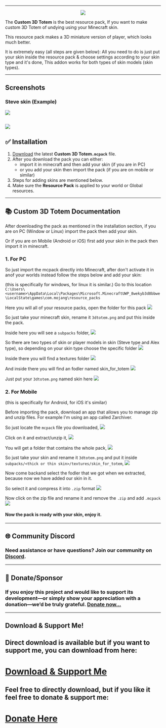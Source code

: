 
---

<p align="center">
  <img src="https://darkblockgaming.github.io/assets/custom3dtotem/title-logo.png"/>
</p>

<p>
The <b>Custom 3D Totem</b> is the best resource pack, If you want to make custom 3D Totem of undying using your Minecraft skin.

This resource pack makes a 3D miniature version of player, which looks much better.

It is extremely easy (all steps are given below):
All you need to do is just put your skin inside the resource pack & choose settings according to your skin type and it's done, This addon works for both types of skin models (skin types).
</p>

---

## Screenshots
### Steve skin (Example)
![](https://darkblockgaming.github.io/assets/custom3dtotem/screenshots/sss2.png)

![](https://darkblockgaming.github.io/assets/custom3dtotem/screenshots/sss1.png)
---

## ✅ Installation

1. [Download](https://darkblockgaming.github.io/addons/custom-3d-totem/) the latest **Custom 3D Totem`.mcpack`** file.
2. After you download the pack you can either:
   - import it in minecraft and then add your skin (if you are in PC)
   - or you add your skin then import the pack (if you are on mobile or similar)
3. Steps for adding skins are mentioned below.
4. Make sure the **Resource Pack** is applied to your world or Global resources.

---

## 📚 Custom 3D Totem Documentation

After downloading the pack as mentioned in the installation section, if you are on PC (Window or Linux) import the pack then add your skin.

Or if you are on Mobile (Android or iOS) first add your skin in the pack then import it in minecraft.

### 1. For PC
So just import the mcpack directly into Minecraft, after don't activate it in anof your worlds instead follow the steps below and add your skin:

(this is specifically for windows, for linux it is similar.)
Go to this location `C:\Users\<username>\AppData\Local\Packages\Microsoft.MinecraftUWP_8wekyb3d8bbwe\LocalState\games\com.mojang\resource_packs`

Here you will all of your resource packs, open the folder for this pack 
![](https://darkblockgaming.github.io/assets/custom3dtotem/screenshots/ss1.png)

So just take your minecraft skin, rename it `3dtotem.png` and put this inside the pack.

Inside here you will see a `subpacks` folder,
![](https://darkblockgaming.github.io/assets/custom3dtotem/screenshots/ss2.png)

So there are two types of skin or player models in skin (Steve type and Alex type), so depending on your skin type choose the specific folder
![](https://darkblockgaming.github.io/assets/custom3dtotem/screenshots/ss3.png)

Inside there you will find a textures folder
![](https://darkblockgaming.github.io/assets/custom3dtotem/screenshots/ss4.png)

And inside there you will find an fodler named skin_for_totem
![](https://darkblockgaming.github.io/assets/custom3dtotem/screenshots/ss5.png)

Just put your `3dtotem.png` named skin here
![](https://darkblockgaming.github.io/assets/custom3dtotem/screenshots/ss6.png)

### 2. For Mobile
(this is specifically for Android, for iOS it's similar)

Before importing the pack, download an app that allows you to manage zip and unzip files. For example I'm using an app called Zarchiver.

So just locate the `mcpack` file you downloaded,
![](https://darkblockgaming.github.io/assets/custom3dtotem/screenshots/ss1b.png)

Click on it and extract/unzip it,
![](https://darkblockgaming.github.io/assets/custom3dtotem/screenshots/ss2b.png)

You will get a folder that contains the whole pack,
![](https://darkblockgaming.github.io/assets/custom3dtotem/screenshots/ss3b.png)

So just take your skin and rename it `3dtotem.png` and put it inside
`subpacks/<thick or thin skin>/textures/skin_for_totem`,
![](https://darkblockgaming.github.io/assets/custom3dtotem/screenshots/ss4b.png)

Now come backand select the fodler that we got when we extracted, because now we have added our skin in it.

So select it and compress it into `.zip` format
![](https://darkblockgaming.github.io/assets/custom3dtotem/screenshots/ss5b.gif)

Now click on the zip file and rename it and remove the `.zip` and add `.mcpack`
![](https://darkblockgaming.github.io/assets/custom3dtotem/screenshots/ss6b.gif)

#### Now the pack is ready with your skin, enjoy it.

---

## 🌐 Community Discord  
### Need assistance or have questions? Join our community on [Discord](https://discord.gg/CEM7cc3NQx).

---

## 💸 Donate/Sponsor 

### If you enjoy this project and would like to support its development—or simply show your appreciation with a donation—we’d be truly grateful. [Donate now...](https://darkblockgaming.github.io/donate-me/)

---

## **Download & Support Me!**

## Direct download is available but if you want to support me, you can download from here:

# [Download & Support Me](https://darkblockgaming.github.io/addons/custom-3d-totem/)

## Feel free to directly download, but if you like it feel free to donate & support me:

# [Donate Here](https://darkblockgaming.github.io/donate-me/)

